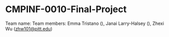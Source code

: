 # CMPINF-0010-Final-Project

Team name: 
Team members: Emma Tristano (), Janai Larry-Halsey (), Zhexi Wu (zhw101@pitt.edu)
